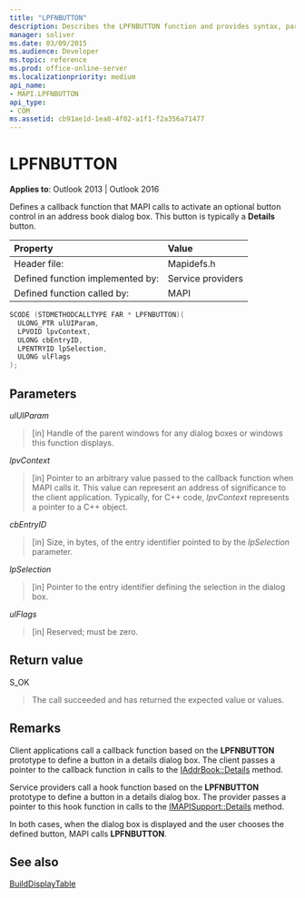 ```yaml
---
title: "LPFNBUTTON"
description: Describes the LPFNBUTTON function and provides syntax, parameters, return value, and additional remarks. 
manager: soliver
ms.date: 03/09/2015
ms.audience: Developer
ms.topic: reference
ms.prod: office-online-server
ms.localizationpriority: medium
api_name:
- MAPI.LPFNBUTTON
api_type:
- COM
ms.assetid: cb91ae1d-1ea8-4f02-a1f1-f2a356a71477
---
```


# LPFNBUTTON

**Applies to**: Outlook 2013 | Outlook 2016
  
Defines a callback function that MAPI calls to activate an optional button control in an address book dialog box. This button is typically a **Details** button.
  
|Property |Value |
|:-----|:-----|
|Header file:  <br/> |Mapidefs.h  <br/> |
|Defined function implemented by:  <br/> |Service providers  <br/> |
|Defined function called by:  <br/> |MAPI  <br/> |

```cpp
SCODE (STDMETHODCALLTYPE FAR * LPFNBUTTON)(
  ULONG_PTR ulUIParam,
  LPVOID lpvContext,
  ULONG cbEntryID,
  LPENTRYID lpSelection,
  ULONG ulFlags
);
```

## Parameters

 _ulUIParam_
  
> [in] Handle of the parent windows for any dialog boxes or windows this function displays.

 _lpvContext_
  
> [in] Pointer to an arbitrary value passed to the callback function when MAPI calls it. This value can represent an address of significance to the client application. Typically, for C++ code, _lpvContext_ represents a pointer to a C++ object.

 _cbEntryID_
  
> [in] Size, in bytes, of the entry identifier pointed to by the  _lpSelection_ parameter.

 _lpSelection_
  
> [in] Pointer to the entry identifier defining the selection in the dialog box.

 _ulFlags_
  
> [in] Reserved; must be zero.

## Return value

S_OK
  
> The call succeeded and has returned the expected value or values.

## Remarks

Client applications call a callback function based on the **LPFNBUTTON** prototype to define a button in a details dialog box. The client passes a pointer to the callback function in calls to the [IAddrBook::Details](iaddrbook-details.md) method.
  
Service providers call a hook function based on the **LPFNBUTTON** prototype to define a button in a details dialog box. The provider passes a pointer to this hook function in calls to the [IMAPISupport::Details](imapisupport-details.md) method.
  
In both cases, when the dialog box is displayed and the user chooses the defined button, MAPI calls **LPFNBUTTON**.
  
## See also

[BuildDisplayTable](builddisplaytable.md)
